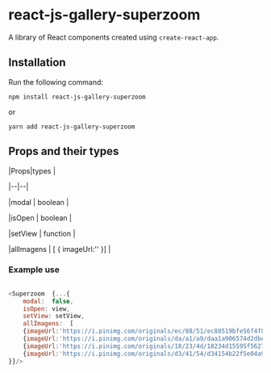 
# react-js-gallery-superzoom

  

A library of React components created using `create-react-app`.

  

## Installation

  

Run the following command:

  

`npm install react-js-gallery-superzoom`

  

or

  

`yarn add react-js-gallery-superzoom`

  
  

## Props and their types

|Props|types |

|--|--|

|modal | boolean |

|isOpen | boolean |

|setView | function |

|allImagens | [ { imageUrl:'' }] |

  

### Example use

```js

<Superzoom  {...{
	modal:  false,
	isOpen: view,
	setView: setView,
	allImagens:  [
	{imageUrl:'https://i.pinimg.com/originals/ec/88/51/ec88519bfe56f4f03a65820458b46f46.jpg'},
	{imageUrl:'https://i.pinimg.com/originals/da/a1/a9/daa1a906574d2dbe16e290895e31c362.jpg'},
	{imageUrl:'https://i.pinimg.com/originals/18/23/4d/18234d15595f5627ef8ed25364673df2.jpg'},
	{imageUrl:'https://i.pinimg.com/originals/d3/41/54/d34154b22f5e04a9a63e77ffdecd31fc.jpg'}  ],
}}/>

```